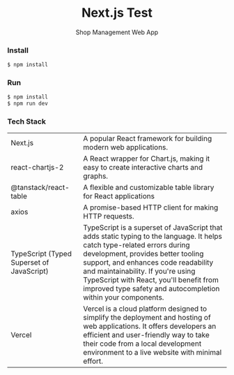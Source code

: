 <h1 align='center'> Next.js Test</h1>

<p align='center'>Shop Management Web App

### Install

```js
$ npm install
```

### Run

```js
$ npm install
$ npm run dev
```

### Tech Stack

<table>
<tr>
<td>
Next.js
</td>
<td>
A popular React framework for building modern web applications.
</td>
</tr>

<tr>
<td>
react-chartjs-2
</td>
<td>
A React wrapper for Chart.js, making it easy to create interactive charts and graphs. 
</td>
</tr>

<tr>
<td>
@tanstack/react-table
</td>
<td>
A flexible and customizable table library for React applications
</td>
</tr>

<tr>
<td>
axios
</td>
<td>
A promise-based HTTP client for making HTTP requests.
</td>
</tr>

<tr>
<td>
TypeScript (Typed Superset of JavaScript)
</td>
<td>
TypeScript is a superset of JavaScript that adds static typing to the language. It helps catch type-related errors during development, provides better tooling support, and enhances code readability and maintainability. If you're using TypeScript with React, you'll benefit from improved type safety and autocompletion within your components.
</td>
</tr>

<tr>
<td>
Vercel
</td>
<td>
Vercel is a cloud platform designed to simplify the deployment and hosting of web applications. It offers developers an efficient and user-friendly way to take their code from a local development environment to a live website with minimal effort.
</td>
</tr>

</table>

